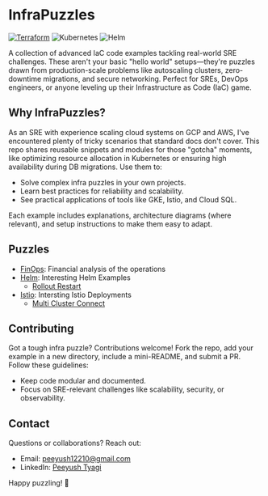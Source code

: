 # InfraPuzzles

[![Terraform](https://img.shields.io/badge/Terraform-7B42BC?logo=terraform&logoColor=white)](https://www.terraform.io/)
![Kubernetes](https://img.shields.io/badge/kubernetes-326CE5?&style=plastic&logo=kubernetes&logoColor=white)
![Helm](https://img.shields.io/badge/Helm-0F1689?style=flat&logo=helm)

A collection of advanced IaC code examples tackling real-world SRE challenges. These aren't your basic "hello world" setups—they're puzzles drawn from production-scale problems like autoscaling clusters, zero-downtime migrations, and secure networking. Perfect for SREs, DevOps engineers, or anyone leveling up their Infrastructure as Code (IaC) game.


## Why InfraPuzzles?

As an SRE with experience scaling cloud systems on GCP and AWS, I've encountered plenty of tricky scenarios that standard docs don't cover. This repo shares reusable snippets and modules for those "gotcha" moments, like optimizing resource allocation in Kubernetes or ensuring high availability during DB migrations. Use them to:

- Solve complex infra puzzles in your own projects.
- Learn best practices for reliability and scalability.
- See practical applications of tools like GKE, Istio, and Cloud SQL.

Each example includes explanations, architecture diagrams (where relevant), and setup instructions to make them easy to adapt.

## Puzzles 

- [FinOps](./finOps/): Financial analysis of the operations
- [Helm](./helm/): Interesting Helm Examples
    - [Rollout Restart](./helm/rollout-restart/)
- [Istio](./istio/): Intersting Istio Deployments
    - [Multi Cluster Connect](./istio/multiClusterConnect/)

## Contributing

Got a tough infra puzzle? Contributions welcome! Fork the repo, add your example in a new directory, include a mini-README, and submit a PR. Follow these guidelines:
- Keep code modular and documented.
- Focus on SRE-relevant challenges like scalability, security, or observability.

## Contact

Questions or collaborations? Reach out:
- Email: peeyush12210@gmail.com
- LinkedIn: [Peeyush Tyagi](https://www.linkedin.com/in/peeyush-tyagi)

Happy puzzling! 🚀